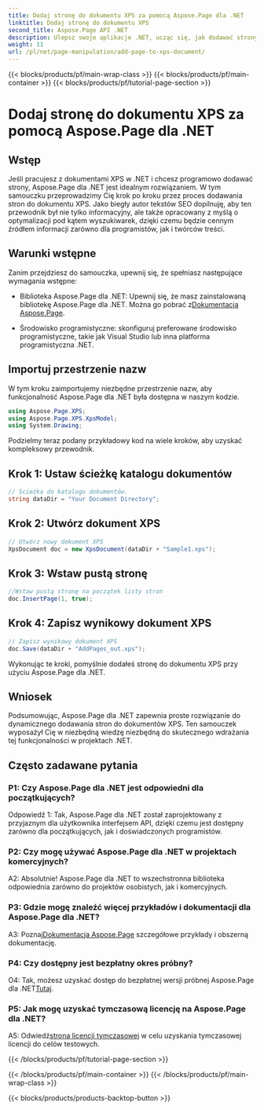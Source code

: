 ```yaml
---
title: Dodaj stronę do dokumentu XPS za pomocą Aspose.Page dla .NET
linktitle: Dodaj stronę do dokumentu XPS
second_title: Aspose.Page API .NET
description: Ulepsz swoje aplikacje .NET, ucząc się, jak dodawać strony do dokumentów XPS za pomocą Aspose.Page dla .NET. Postępuj zgodnie z naszym przewodnikiem krok po kroku, aby zapewnić bezproblemową integrację.
weight: 11
url: /pl/net/page-manipulation/add-page-to-xps-document/
---
```


{{< blocks/products/pf/main-wrap-class >}}
{{< blocks/products/pf/main-container >}}
{{< blocks/products/pf/tutorial-page-section >}}

# Dodaj stronę do dokumentu XPS za pomocą Aspose.Page dla .NET

## Wstęp

Jeśli pracujesz z dokumentami XPS w .NET i chcesz programowo dodawać strony, Aspose.Page dla .NET jest idealnym rozwiązaniem. W tym samouczku przeprowadzimy Cię krok po kroku przez proces dodawania stron do dokumentu XPS. Jako biegły autor tekstów SEO dopilnuję, aby ten przewodnik był nie tylko informacyjny, ale także opracowany z myślą o optymalizacji pod kątem wyszukiwarek, dzięki czemu będzie cennym źródłem informacji zarówno dla programistów, jak i twórców treści.

## Warunki wstępne

Zanim przejdziesz do samouczka, upewnij się, że spełniasz następujące wymagania wstępne:

-  Biblioteka Aspose.Page dla .NET: Upewnij się, że masz zainstalowaną bibliotekę Aspose.Page dla .NET. Można go pobrać z[Dokumentacja Aspose.Page](https://reference.aspose.com/page/net/).

- Środowisko programistyczne: skonfiguruj preferowane środowisko programistyczne, takie jak Visual Studio lub inna platforma programistyczna .NET.

## Importuj przestrzenie nazw

W tym kroku zaimportujemy niezbędne przestrzenie nazw, aby funkcjonalność Aspose.Page dla .NET była dostępna w naszym kodzie.

```csharp
using Aspose.Page.XPS;
using Aspose.Page.XPS.XpsModel;
using System.Drawing;
```

Podzielmy teraz podany przykładowy kod na wiele kroków, aby uzyskać kompleksowy przewodnik.

## Krok 1: Ustaw ścieżkę katalogu dokumentów

```csharp
// Ścieżka do katalogu dokumentów.
string dataDir = "Your Document Directory";
```

## Krok 2: Utwórz dokument XPS

```csharp
// Utwórz nowy dokument XPS
XpsDocument doc = new XpsDocument(dataDir + "Sample1.xps");
```

## Krok 3: Wstaw pustą stronę

```csharp
//Wstaw pustą stronę na początek listy stron
doc.InsertPage(1, true);
```

## Krok 4: Zapisz wynikowy dokument XPS

```csharp
// Zapisz wynikowy dokument XPS
doc.Save(dataDir + "AddPages_out.xps");
```

Wykonując te kroki, pomyślnie dodałeś stronę do dokumentu XPS przy użyciu Aspose.Page dla .NET.

## Wniosek

Podsumowując, Aspose.Page dla .NET zapewnia proste rozwiązanie do dynamicznego dodawania stron do dokumentów XPS. Ten samouczek wyposażył Cię w niezbędną wiedzę niezbędną do skutecznego wdrażania tej funkcjonalności w projektach .NET.

## Często zadawane pytania

### P1: Czy Aspose.Page dla .NET jest odpowiedni dla początkujących?

Odpowiedź 1: Tak, Aspose.Page dla .NET został zaprojektowany z przyjaznym dla użytkownika interfejsem API, dzięki czemu jest dostępny zarówno dla początkujących, jak i doświadczonych programistów.

### P2: Czy mogę używać Aspose.Page dla .NET w projektach komercyjnych?

A2: Absolutnie! Aspose.Page dla .NET to wszechstronna biblioteka odpowiednia zarówno do projektów osobistych, jak i komercyjnych.

### P3: Gdzie mogę znaleźć więcej przykładów i dokumentacji dla Aspose.Page dla .NET?

 A3: Poznaj[Dokumentacja Aspose.Page](https://reference.aspose.com/page/net/) szczegółowe przykłady i obszerną dokumentację.

### P4: Czy dostępny jest bezpłatny okres próbny?

O4: Tak, możesz uzyskać dostęp do bezpłatnej wersji próbnej Aspose.Page dla .NET[Tutaj](https://releases.aspose.com/).

### P5: Jak mogę uzyskać tymczasową licencję na Aspose.Page dla .NET?

 A5: Odwiedź[strona licencji tymczasowej](https://purchase.aspose.com/temporary-license/) w celu uzyskania tymczasowej licencji do celów testowych.

{{< /blocks/products/pf/tutorial-page-section >}}

{{< /blocks/products/pf/main-container >}}
{{< /blocks/products/pf/main-wrap-class >}}

{{< blocks/products/products-backtop-button >}}
